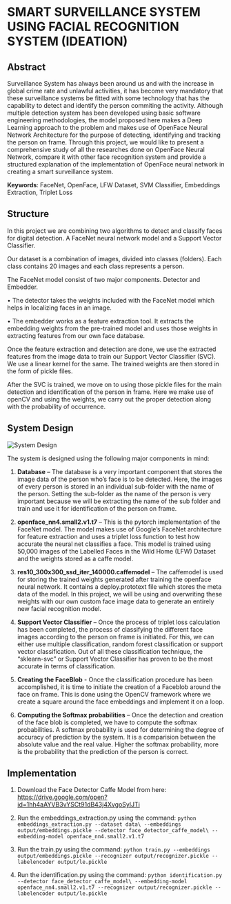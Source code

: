 # SMART SURVEILLANCE SYSTEM USING FACIAL RECOGNITION SYSTEM (IDEATION)

## Abstract

Surveillance System has always been around us and with the increase in global crime
rate and unlawful activities, it has become very mandatory that these surveillance
systems be fitted with some technology that has the capability to detect and identify
the person commiting the activity. Although multiple detection system has been
developed using basic software engineering methodologies, the model proposed here
makes a Deep Learning approach to the problem and makes use of OpenFace Neural
Network Architecture for the purpose of detecting, identifying and tracking the
person on frame.
Through this project, we would like to present a comprehensive study of all the
researches done on OpenFace Neural Network, compare it with other face
recognition system and provide a structured explanation of the implementation of
OpenFace neural network in creating a smart surveillance system.

**Keywords**: FaceNet, OpenFace, LFW Dataset, SVM Classifier, Embeddings
Extraction, Triplet Loss

## Structure

In this project we are combining two algorithms to detect and classify faces for digital detection. A FaceNet neural network model and a Support Vector Classifier.

Our dataset is a combination of images, divided into classes (folders). Each class contains 20 images and each class represents a person.

The FaceNet model consist of two major components. Detector and Embedder.

   • The detector takes the weights included with the FaceNet model which helps in localizing faces in an image.
    
   • The embedder works as a feature extraction tool. It extracts the embedding weights from the pre-trained model and uses those weights in extracting features from our own face database.

Once the feature extraction and detection are done, we use the extracted features from the image data to train our Support Vector Classifier (SVC). We use a linear kernel for the same. The trained weights are then stored in the form of pickle files.

After the SVC is trained, we move on to using those pickle files for the main detection and identification of the person in frame. Here we make use of openCV and using the weights, we carry out the proper detection along with the probability of occurrence.

## System Design

![System Design](https://github.com/borneelphukan/Smart-Surveillance-using-OpenFace-Face-Recognition/blob/master/implementation.png)

The system is designed using the following major components in mind:
1. **Database** – The database is a very important component that stores the image data
of the person who’s face is to be detected. Here, the images of every person is stored in
an individual sub-folder with the name of the person. Setting the sub-folder as the
name of the person is very important because we will be extracting the name of the sub
folder and train and use it for identification of the person on frame.

2. **openface_nn4.small2.v1.t7** – This is the pytorch implementation of the FaceNet model. The
model makes use of Google’s FaceNet architecture for feature extraction and uses a triplet
loss function to test how accurate the neural net classifies a face. This model is trained using
50,000 images of the Labelled Faces in the Wild Home (LFW) Dataset and the weights stored as
a caffe model.

3. **res10_300x300_ssd_iter_140000.caffemodel** – The caffemodel is used for storing the
trained weights generated after training the openface neural network. It contains a
deploy.prototext file which stores the meta data of the model. In this project, we will be using
and overwriting these weights with our own custom face image data to generate an entirely new
facial recognition model.

4. **Support Vector Classifier** – Once the process of triplet loss calculation has been completed,
the process of classifying the different face images according to the person on frame is initiated.
For this, we can either use multiple classification, random forest classification or support vector
classification. Out of all these classification technique, the “sklearn-svc” or Support Vector
Classifier has proven to be the most accurate in terms of classification.

5. **Creating the FaceBlob** - Once the classification procedure has been accomplished, it is time
to initiate the creation of a Faceblob around the face on frame. This is done using the OpenCV
framework where we create a square around the face embeddings and implement it on a loop.

6. **Computing the Softmax probabilities** – Once the detection and creation of the face blob is
completed, we have to compute the softmax probabilities. A softmax probability is used for
determining the degree of accuracy of prediction by the system. It is a comparision between the
absolute value and the real value. Higher the softmax probability, more is the probability that
the prediction of the person is correct.

## Implementation

   1. Download the Face Detector Caffe Model from here: https://drive.google.com/open?id=1hh4aAYVB3vYSCt91dB43j4XvgoSylJTi
   
   2. Run the embeddings_extraction.py using the command:
   `python embeddings_extraction.py --dataset data\ --embeddings output/embeddings.pickle --detector face_detector_caffe_model\ --embedding-model openface_nn4.small2.v1.t7`
   
   3. Run the train.py using the command:
   `python train.py --embeddings output/embeddings.pickle --recognizer output/recognizer.pickle --labelencoder output/le.pickle`
   
   4. Run the identification.py using the command:
   `python identification.py --detector face_detector_caffe_model\ --embedding-model openface_nn4.small2.v1.t7 --recognizer output/recognizer.pickle --labelencoder output/le.pickle`
